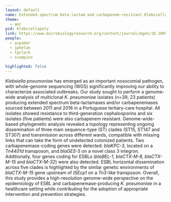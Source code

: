 ```yaml
---
layout: default
name: Extended-spectrum beta-lactam and carbapenem-resistant Klebsiella pneumoniae polyclonal outbreak 
theme: 
  - amr
pid: klebsiellapoly
link: https://www.microbiologyresearch.org/content/journal/mgen/10.1099/mgen.0.000349
people:
  - aspadar
  - jphelan
  - tgclark
  - scampino
  
highlighted: false
---
```


<i>Klebsiella pneumoniae</i> has emerged as an important nosocomial pathogen, with whole-genome sequencing (WGS) significantly improving our ability to characterize associated outbreaks. Our study sought to perform a genome-wide analysis of multiclonal <i>K. pneumoniae</i> isolates (n=39; 23 patients) producing extended spectrum beta-lactamases and/or carbapenemases sourced between 2011 and 2016 in a Portuguese tertiary-care hospital. All isolates showed resistance to third-generation cephalosporins and six isolates (five patients) were also carbapenem resistant. Genome-wide-based phylogenetic analysis revealed a topology representing ongoing dissemination of three main sequence-type (ST) clades (ST15, ST147 and ST307) and transmission across different wards, compatible with missing links that can take the form of undetected colonized patients. Two carbapenemase-coding genes were detected: <i>blaKPC-3</i>, located on a <i>Tn4401d</i> transposon, and <i>blaGES-5</i> on a novel class 3 integron. Additionally, four genes coding for ESBLs (<i>blaBEL-1, blaCTX-M-8, blaCTX-M-15</i> and <i>blaCTX-M-32</i>) were also detected. ESBL horizontal dissemination across five clades is highlighted by the similar genetic environments of <i>blaCTX-M-15</i> gene upstream of <i>ISEcp1</i> on a <i>Tn3</i>-like transposon. Overall, this study provides a high-resolution genome-wide perspective on the epidemiology of ESBL and carbapenemase-producing <i>K. pneumoniae</i> in a healthcare setting while contributing for the adoption of appropriate intervention and prevention strategies.